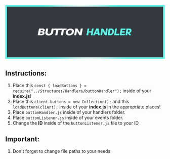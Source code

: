 ![asset](https://github.com/RoaldDahl/Button-Handler/blob/main/assets/ButtonHandlerBanner.png)

## Instructions:
1. Place this `const { loadButtons } = require("../Structures/Handlers/buttonHandler");` inside of your **index.js**!
2. Place this `client.buttons = new Collection();` and this `loadButtons(client);` inside of your **index.js** in the appropriate places!
3. Place `buttonHandler.js` inside of your handlers folder.
4. Place `buttonListener.js` inside of your events folder.
5. Change the **ID** inside of the `buttonListener.js` file to your ID
## Important:
1. Don't forget to change file paths to your needs
